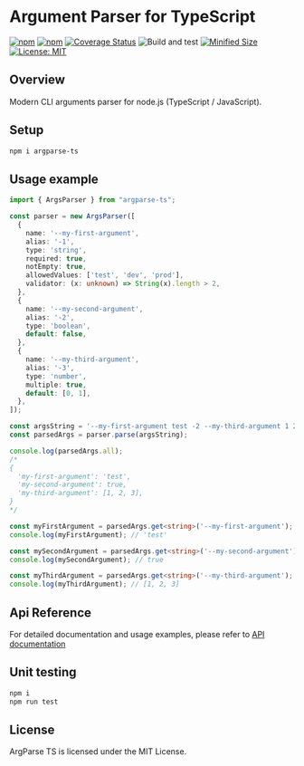 # Argument Parser for TypeScript

[![npm](https://img.shields.io/npm/v/argparse-ts.svg)](https://www.npmjs.com/package/argparse-ts)
[![npm](https://img.shields.io/npm/dm/argparse-ts.svg?style=flat)](https://www.npmjs.com/package/argparse-ts)
[![Coverage Status](https://coveralls.io/repos/github/Smoren/argparse-ts/badge.svg?branch=master&rand=222)](https://coveralls.io/github/Smoren/argparse-ts?branch=master)
![Build and test](https://github.com/Smoren/argparse-ts/actions/workflows/test.yml/badge.svg)
[![Minified Size](https://badgen.net/bundlephobia/minzip/argparse-ts)](https://bundlephobia.com/result?p=argparse-ts)
[![License: MIT](https://img.shields.io/badge/License-MIT-yellow.svg)](https://opensource.org/licenses/MIT)

Overview
--------

Modern CLI arguments parser for node.js (TypeScript / JavaScript).

Setup
-----

```bash
npm i argparse-ts
```

Usage example
-------------

```typescript
import { ArgsParser } from "argparse-ts";

const parser = new ArgsParser([
  {
    name: '--my-first-argument',
    alias: '-1',
    type: 'string',
    required: true,
    notEmpty: true,
    allowedValues: ['test', 'dev', 'prod'],
    validator: (x: unknown) => String(x).length > 2,
  },
  {
    name: '--my-second-argument',
    alias: '-2',
    type: 'boolean',
    default: false,
  },
  {
    name: '--my-third-argument',
    alias: '-3',
    type: 'number',
    multiple: true,
    default: [0, 1],
  },
]);

const argsString = '--my-first-argument test -2 --my-third-argument 1 2 3';
const parsedArgs = parser.parse(argsString);

console.log(parsedArgs.all);
/*
{
  'my-first-argument': 'test',
  'my-second-argument': true,
  'my-third-argument': [1, 2, 3],
}
*/

const myFirstArgument = parsedArgs.get<string>('--my-first-argument');
console.log(myFirstArgument); // 'test'

const mySecondArgument = parsedArgs.get<string>('--my-second-argument');
console.log(mySecondArgument); // true

const myThirdArgument = parsedArgs.get<string>('--my-third-argument');
console.log(myThirdArgument); // [1, 2, 3]
```

Api Reference
-------------

For detailed documentation and usage examples, please refer to [API documentation](https://smoren.github.io/argparse-ts/)

Unit testing
------------

```bash
npm i
npm run test
```

License
-------

ArgParse TS is licensed under the MIT License.
